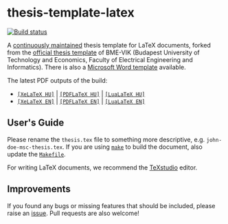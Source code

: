 thesis-template-latex
=====================

[![Build status](https://travis-ci.org/FTSRG/thesis-template-latex.svg?branch=master)](https://travis-ci.org/FTSRG/thesis-template-latex)

A [continuously maintained](https://github.com/FTSRG/thesis-template-latex/graphs/contributors) thesis template for LaTeX documents, forked from the [official thesis template](http://diplomaterv.vik.bme.hu/) of BME-VIK (Budapest University of Technology and Economics, Faculty of Electrical Engineering and Informatics). There is also a [Microsoft Word template](https://github.com/FTSRG/thesis-template-word) available.

The latest PDF outputs of the build:

* [`[XeLaTeX HU]`](http://docs.inf.mit.bme.hu/thesis-template-latex/thesis-xelatex-hu.pdf) | [`[PDFLaTeX HU]`](http://docs.inf.mit.bme.hu/thesis-template-latex/thesis-pdflatex-hu.pdf) | [`[LuaLaTeX HU]`](http://docs.inf.mit.bme.hu/thesis-template-latex/thesis-lualatex-hu.pdf)
* [`[XeLaTeX EN]`](http://docs.inf.mit.bme.hu/thesis-template-latex/thesis-xelatex-en.pdf) | [`[PDFLaTeX EN]`](http://docs.inf.mit.bme.hu/thesis-template-latex/thesis-pdflatex-en.pdf) | [`[LuaLaTeX EN]`](http://docs.inf.mit.bme.hu/thesis-template-latex/thesis-lualatex-en.pdf)

## User's Guide

Please rename the `thesis.tex` file to something more descriptive, e.g. `john-doe-msc-thesis.tex`. If you are using [`make`](https://www.gnu.org/software/make/) to build the document, also update the [`Makefile`](https://github.com/FTSRG/thesis-template-latex/blob/master/src/Makefile#L1).

For writing LaTeX documents, we recommend the [TeXstudio](http://www.texstudio.org/) editor.

## Improvements

If you found any bugs or missing features that should be included, please raise an [issue](https://github.com/FTSRG/thesis-template-latex/issues). Pull requests are also welcome!
